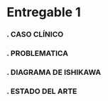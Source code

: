 # Entregable 1
### . CASO CLÍNICO
### . PROBLEMATICA
### . DIAGRAMA DE ISHIKAWA
### . ESTADO DEL ARTE
